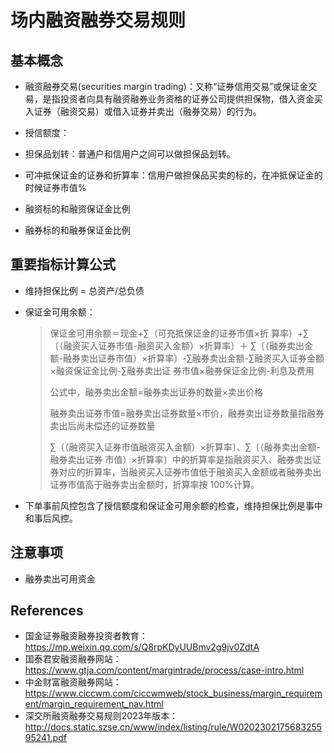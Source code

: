 # 场内融资融券交易规则

## 基本概念

* 融资融券交易(securities margin trading)：又称“证券信用交易”或保证金交易，是指投资者向具有融资融券业务资格的证券公司提供担保物，借入资金买入证券（融资交易）或借入证券并卖出（融券交易）的行为。

* 授信额度：
* 担保品划转：普通户和信用户之间可以做担保品划转。
* 可冲抵保证金的证券和折算率：信用户做担保品买卖的标的，在冲抵保证金的时候证券市值%
* 融资标的和融资保证金比例
* 融券标的和融券保证金比例

## 重要指标计算公式

* 维持担保比例 = 总资产/总负债

* 保证金可用余额：

  > 保证金可用余额＝现金+∑（可充抵保证金的证券市值×折 算率）+∑〔（融资买入证券市值-融资买入金额）×折算率〕＋ ∑〔（融券卖出金额-融券卖出证券市值）×折算率〕-∑融券卖出金额-∑融资买入证券金额×融资保证金比例-∑融券卖出证 券市值×融券保证金比例-利息及费用 
  >
  > 
  >
  > 公式中，融券卖出金额=融券卖出证券的数量×卖出价格
  >
  > 融券卖出证券市值=融券卖出证券数量×市价，融券卖出证券数量指融券卖出后尚未偿还的证券数量
  >
  > ∑〔（融资买入证券市值融资买入金额）×折算率〕、∑〔（融券卖出金额-融券卖出证券 市值）×折算率〕中的折算率是指融资买入、融券卖出证券对应的折算率，当融资买入证券市值低于融资买入金额或者融券卖出证券市值高于融券卖出金额时，折算率按 100%计算。

* 下单事前风控包含了授信额度和保证金可用余额的检查，维持担保比例是事中和事后风控。

## 注意事项

* 融券卖出可用资金

## References

* 国金证券融资融券投资者教育：https://mp.weixin.qq.com/s/Q8rpKDyUUBmv2g9jv0ZdtA
* 国泰君安融资融券网站：https://www.gtja.com/content/margintrade/process/case-intro.html
* 中金财富融资融券网站：https://www.ciccwm.com/ciccwmweb/stock_business/margin_requirement/margin_requirement_nav.html
* 深交所融资融券交易规则2023年版本：http://docs.static.szse.cn/www/index/listing/rule/W020230217568325595241.pdf